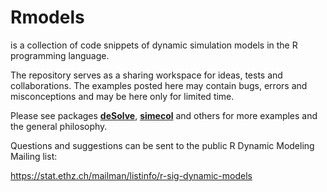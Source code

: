 # Rmodels

is a collection of code snippets of dynamic simulation models in the R programming language.

The repository serves as a sharing workspace for ideas, tests and collaborations. The examples posted here may contain bugs, errors and misconceptions and may be here only for limited time.


Please see packages [**deSolve**](cran.r-project.org/package=deSolve), [**simecol**](cran.r-project.org/package=simecol) and others for more examples and the general philosophy.

Questions and suggestions can be sent to the public R Dynamic Modeling Mailing list:

https://stat.ethz.ch/mailman/listinfo/r-sig-dynamic-models
